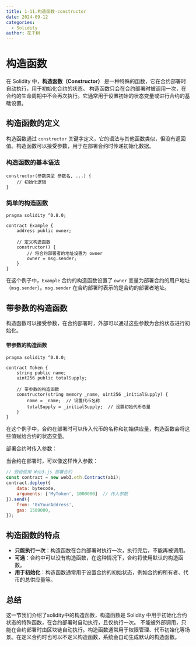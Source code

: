 ```yaml
---
title: 1-11.构造函数-constructor
date: 2024-09-12
categories: 
  - Solidity
author: 花千树
---
```





# 构造函数

在 Solidity 中，**构造函数（Constructor）** 是一种特殊的函数，它在合约部署时自动执行，用于初始化合约的状态。<!-- more --> 构造函数只会在合约部署时被调用一次，在合约的生命周期中不会再次执行。它通常用于设置初始的状态变量或进行合约的基础设置。

##  构造函数的定义

构造函数通过 `constructor` 关键字定义，它的语法与其他函数类似，但没有返回值。构造函数可以接受参数，用于在部署合约时传递初始化数据。

### 构造函数的基本语法

```solidity
constructor(参数类型 参数名, ...) {
    // 初始化逻辑
}
```

###  简单的构造函数

```solidity
pragma solidity ^0.8.0;

contract Example {
    address public owner;

    // 定义构造函数
    constructor() {
        // 将合约部署者的地址设置为 owner
        owner = msg.sender;
    }
}
```

在这个例子中，`Example` 合约的构造函数设置了 `owner` 变量为部署合约的用户地址（`msg.sender`）。`msg.sender` 在合约部署时表示的是合约的部署者地址。

## 带参数的构造函数

构造函数可以接受参数，在合约部署时，外部可以通过这些参数为合约状态进行初始化。

#### 带参数的构造函数

```solidity
pragma solidity ^0.8.0;

contract Token {
    string public name;
    uint256 public totalSupply;

    // 带参数的构造函数
    constructor(string memory _name, uint256 _initialSupply) {
        name = _name;  // 设置代币名称
        totalSupply = _initialSupply;  // 设置初始代币总量
    }
}
```

在这个例子中，合约在部署时可以传入代币的名称和初始供应量，构造函数会将这些值赋给合约的状态变量。

部署合约时传入参数：

当合约在部署时，可以像这样传入参数：

```javascript
// 假设使用 Web3.js 部署合约
const contract = new web3.eth.Contract(abi);
contract.deploy({
    data: bytecode,
    arguments: ['MyToken', 1000000]  // 传入参数
}).send({
    from: '0xYourAddress',
    gas: 1500000,
});
```

## 构造函数的特点

- **只能执行一次**：构造函数在合约部署时执行一次，执行完后，不能再被调用。
- **可选**：合约中可以没有构造函数，在这种情况下，合约将使用默认的构造函数。
- **用于初始化**：构造函数通常用于设置合约的初始状态，例如合约的所有者、代币的总供应量等。

## 总结
这一节我们介绍了solidity中的构造函数，构造函数是 Solidity 中用于初始化合约状态的特殊函数，在合约部署时自动执行，且仅执行一次。
不能被外部调用，只能在合约部署时由区块链自动执行。构造函数通常用于权限管理、代币初始化等场景。在定义合约时也可以不定义构造函数，系统会自动生成默认的构造函数。

